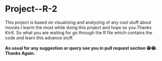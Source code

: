 # Project--R-2


This project is based on visualizing and analyzing of any cool stuff about movies.I learnt the most while doing this project and hope so you.Thanks Kirill.
So what you are waiting for go through the R file which contains the code and learn this advance stuff. </br>
</br>
**As usual for any suggestion or query see you in pull request section 😁😂. Thanks Again.**
